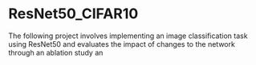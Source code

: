 # ResNet50_CIFAR10
The following project involves implementing an image classification task using ResNet50 and evaluates the impact of changes to the network through an ablation study an 
